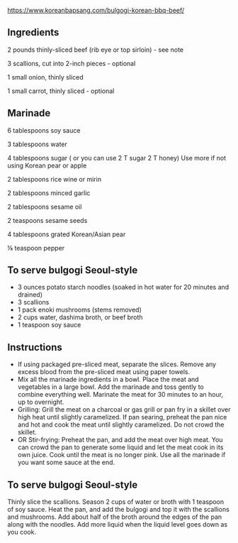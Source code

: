 https://www.koreanbapsang.com/bulgogi-korean-bbq-beef/

## Ingredients

2 pounds thinly-sliced beef (rib eye or top sirloin) - see note

3 scallions, cut into 2-inch pieces - optional

1 small onion, thinly sliced

1 small carrot, thinly sliced - optional

## Marinade

6 tablespoons soy sauce

3 tablespoons water

4 tablespoons sugar ( or you can use 2 T sugar 2 T honey) Use more if not using Korean pear or apple

2 tablespoons rice wine or mirin

2 tablespoons minced garlic

2 tablespoons sesame oil

2 teaspoons sesame seeds

4 tablespoons grated Korean/Asian pear

⅛ teaspoon pepper

## To serve bulgogi Seoul-style

- 3 ounces potato starch noodles (soaked in hot water for 20 minutes and drained)
- 3 scallions
- 1 pack enoki mushrooms (stems removed)
- 2 cups water, dashima broth, or beef broth
- 1 teaspoon soy sauce

## Instructions

- If using packaged pre-sliced meat, separate the slices. Remove any excess blood from the pre-sliced meat using paper towels.
- Mix all the marinade ingredients in a bowl.
  Place the meat and vegetables in a large bowl. Add the marinade and toss gently to combine everything well. Marinate the meat for 30 minutes to an hour, up to overnight.
- Grilling: Grill the meat on a charcoal or gas grill or pan fry in a skillet over high heat until slightly caramelized. If pan searing, preheat the pan nice and hot and cook the meat until slightly caramelized. Do not crowd the skillet.
- OR Stir-frying: Preheat the pan, and add the meat over high meat. You can crowd the pan to generate some liquid and let the meat cook in its own juice. Cook until the meat is no longer pink. Use all the marinade if you want some sauce at the end.

## To serve bulgogi Seoul-style

Thinly slice the scallions. Season 2 cups of water or broth with 1 teaspoon of soy sauce.
Heat the pan, and add the bulgogi and top it with the scallions and mushrooms. Add about half of the broth around the edges of the pan along with the noodles. Add more liquid when the liquid level goes down as you cook.
